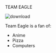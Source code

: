 TEAM EAGLE

![download](https://github.com/nickkucway/git-team-practice/assets/152036965/494702f7-9225-4e1e-9976-5365d3ea4734)

Team Eagle is a fan of:
- Anime
- Pizza
- Computers
